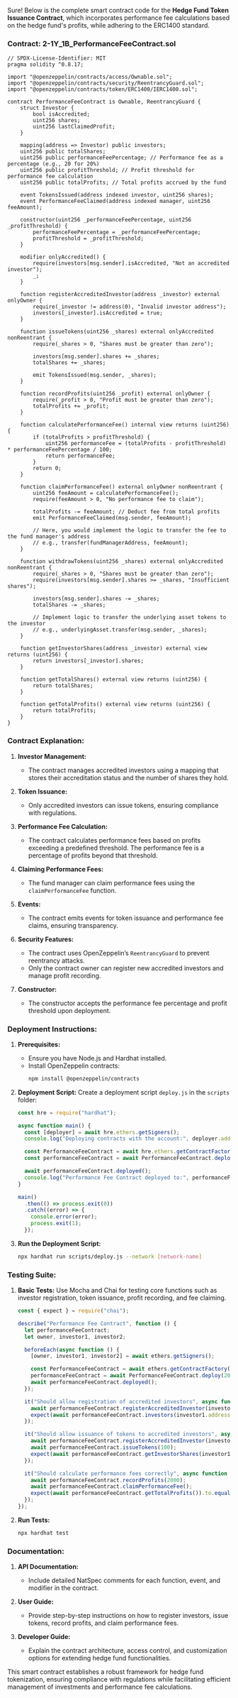 Sure! Below is the complete smart contract code for the **Hedge Fund Token Issuance Contract**, which incorporates performance fee calculations based on the hedge fund's profits, while adhering to the ERC1400 standard.

### Contract: 2-1Y_1B_PerformanceFeeContract.sol

```solidity
// SPDX-License-Identifier: MIT
pragma solidity ^0.8.17;

import "@openzeppelin/contracts/access/Ownable.sol";
import "@openzeppelin/contracts/security/ReentrancyGuard.sol";
import "@openzeppelin/contracts/token/ERC1400/IERC1400.sol";

contract PerformanceFeeContract is Ownable, ReentrancyGuard {
    struct Investor {
        bool isAccredited;
        uint256 shares;
        uint256 lastClaimedProfit;
    }

    mapping(address => Investor) public investors;
    uint256 public totalShares;
    uint256 public performanceFeePercentage; // Performance fee as a percentage (e.g., 20 for 20%)
    uint256 public profitThreshold; // Profit threshold for performance fee calculation
    uint256 public totalProfits; // Total profits accrued by the fund

    event TokensIssued(address indexed investor, uint256 shares);
    event PerformanceFeeClaimed(address indexed manager, uint256 feeAmount);

    constructor(uint256 _performanceFeePercentage, uint256 _profitThreshold) {
        performanceFeePercentage = _performanceFeePercentage;
        profitThreshold = _profitThreshold;
    }

    modifier onlyAccredited() {
        require(investors[msg.sender].isAccredited, "Not an accredited investor");
        _;
    }

    function registerAccreditedInvestor(address _investor) external onlyOwner {
        require(_investor != address(0), "Invalid investor address");
        investors[_investor].isAccredited = true;
    }

    function issueTokens(uint256 _shares) external onlyAccredited nonReentrant {
        require(_shares > 0, "Shares must be greater than zero");

        investors[msg.sender].shares += _shares;
        totalShares += _shares;

        emit TokensIssued(msg.sender, _shares);
    }

    function recordProfits(uint256 _profit) external onlyOwner {
        require(_profit > 0, "Profit must be greater than zero");
        totalProfits += _profit;
    }

    function calculatePerformanceFee() internal view returns (uint256) {
        if (totalProfits > profitThreshold) {
            uint256 performanceFee = (totalProfits - profitThreshold) * performanceFeePercentage / 100;
            return performanceFee;
        }
        return 0;
    }

    function claimPerformanceFee() external onlyOwner nonReentrant {
        uint256 feeAmount = calculatePerformanceFee();
        require(feeAmount > 0, "No performance fee to claim");

        totalProfits -= feeAmount; // Deduct fee from total profits
        emit PerformanceFeeClaimed(msg.sender, feeAmount);
        
        // Here, you would implement the logic to transfer the fee to the fund manager's address
        // e.g., transfer(fundManagerAddress, feeAmount);
    }

    function withdrawTokens(uint256 _shares) external onlyAccredited nonReentrant {
        require(_shares > 0, "Shares must be greater than zero");
        require(investors[msg.sender].shares >= _shares, "Insufficient shares");

        investors[msg.sender].shares -= _shares;
        totalShares -= _shares;

        // Implement logic to transfer the underlying asset tokens to the investor
        // e.g., underlyingAsset.transfer(msg.sender, _shares);
    }

    function getInvestorShares(address _investor) external view returns (uint256) {
        return investors[_investor].shares;
    }

    function getTotalShares() external view returns (uint256) {
        return totalShares;
    }

    function getTotalProfits() external view returns (uint256) {
        return totalProfits;
    }
}
```

### Contract Explanation:

1. **Investor Management:**
   - The contract manages accredited investors using a mapping that stores their accreditation status and the number of shares they hold.

2. **Token Issuance:**
   - Only accredited investors can issue tokens, ensuring compliance with regulations.

3. **Performance Fee Calculation:**
   - The contract calculates performance fees based on profits exceeding a predefined threshold. The performance fee is a percentage of profits beyond that threshold.

4. **Claiming Performance Fees:**
   - The fund manager can claim performance fees using the `claimPerformanceFee` function.

5. **Events:**
   - The contract emits events for token issuance and performance fee claims, ensuring transparency.

6. **Security Features:**
   - The contract uses OpenZeppelin’s `ReentrancyGuard` to prevent reentrancy attacks.
   - Only the contract owner can register new accredited investors and manage profit recording.

7. **Constructor:**
   - The constructor accepts the performance fee percentage and profit threshold upon deployment.

### Deployment Instructions:

1. **Prerequisites:**
   - Ensure you have Node.js and Hardhat installed.
   - Install OpenZeppelin contracts:
     ```bash
     npm install @openzeppelin/contracts
     ```

2. **Deployment Script:**
   Create a deployment script `deploy.js` in the `scripts` folder:

   ```javascript
   const hre = require("hardhat");

   async function main() {
     const [deployer] = await hre.ethers.getSigners();
     console.log("Deploying contracts with the account:", deployer.address);

     const PerformanceFeeContract = await hre.ethers.getContractFactory("PerformanceFeeContract");
     const performanceFeeContract = await PerformanceFeeContract.deploy(20, 1000); // 20% fee and 1000 threshold

     await performanceFeeContract.deployed();
     console.log("Performance Fee Contract deployed to:", performanceFeeContract.address);
   }

   main()
     .then(() => process.exit(0))
     .catch((error) => {
       console.error(error);
       process.exit(1);
     });
   ```

3. **Run the Deployment Script:**
   ```bash
   npx hardhat run scripts/deploy.js --network [network-name]
   ```

### Testing Suite:

1. **Basic Tests:**
   Use Mocha and Chai for testing core functions such as investor registration, token issuance, profit recording, and fee claiming.

   ```javascript
   const { expect } = require("chai");

   describe("Performance Fee Contract", function () {
     let performanceFeeContract;
     let owner, investor1, investor2;

     beforeEach(async function () {
       [owner, investor1, investor2] = await ethers.getSigners();

       const PerformanceFeeContract = await ethers.getContractFactory("PerformanceFeeContract");
       performanceFeeContract = await PerformanceFeeContract.deploy(20, 1000); // 20% fee and 1000 threshold
       await performanceFeeContract.deployed();
     });

     it("Should allow registration of accredited investors", async function () {
       await performanceFeeContract.registerAccreditedInvestor(investor1.address);
       expect(await performanceFeeContract.investors(investor1.address).isAccredited).to.be.true;
     });

     it("Should allow issuance of tokens to accredited investors", async function () {
       await performanceFeeContract.registerAccreditedInvestor(investor1.address);
       await performanceFeeContract.issueTokens(100);
       expect(await performanceFeeContract.getInvestorShares(investor1.address)).to.equal(100);
     });

     it("Should calculate performance fees correctly", async function () {
       await performanceFeeContract.recordProfits(2000);
       await performanceFeeContract.claimPerformanceFee();
       expect(await performanceFeeContract.getTotalProfits()).to.equal(1800); // Remaining profits after fee
     });
   });
   ```

2. **Run Tests:**
   ```bash
   npx hardhat test
   ```

### Documentation:

1. **API Documentation:**
   - Include detailed NatSpec comments for each function, event, and modifier in the contract.

2. **User Guide:**
   - Provide step-by-step instructions on how to register investors, issue tokens, record profits, and claim performance fees.

3. **Developer Guide:**
   - Explain the contract architecture, access control, and customization options for extending hedge fund functionalities.

This smart contract establishes a robust framework for hedge fund tokenization, ensuring compliance with regulations while facilitating efficient management of investments and performance fee calculations.